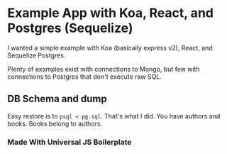 # Example App with Koa, React, and Postgres (Sequelize)

I wanted a simple example with Koa (basically express v2), React, and Sequelize
Postgres.

Plenty of examples exist with connections to Mongo, but few with connections to
Postgres that don't execute raw SQL.

## DB Schema and dump

Easy restore is to `psql < pg.sql`. That's what I did. You have authors and
books. Books belong to authors.

### Made With Universal JS Boilerplate
